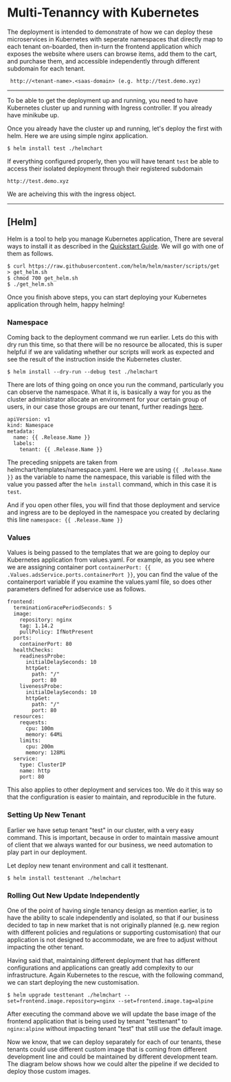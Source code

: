 # Multi-Tenanncy with Kubernetes 
The deployment is intended to demonstrate of how we can deploy these microservices in Kubernetes with seperate namespaces that directly map to each tenant on-boarded, then in-turn the frontend application which exposes the website where users can browse items, add them to the cart, and purchase them, and accessible independently through different subdomain for each tenant. 

     http://<tenant-name>.<saas-domain> (e.g. http://test.demo.xyz)

-------
To be able to get the deployment up and running, you need to have Kubernetes cluster up and running with Ingress controller. 
If you already have minikube up. 

Once you already have the cluster up and running, let's deploy the first with helm. Here we are using simple nginx application.

    $ helm install test ./helmchart

If everything configured properly, then you will have tenant `test` be able to access their isolated deployment through their registered subdomain 

    http://test.demo.xyz

We are acheiving this with the ingress object.

----------
[Helm]
-------
Helm is a tool to help you manage Kubernetes application, There are several ways to install it as described in the [Quickstart Guide](https://helm.sh/docs/using_helm/#installing-helm). We will go with one of them as follows.

    $ curl https://raw.githubusercontent.com/helm/helm/master/scripts/get > get_helm.sh
    $ chmod 700 get_helm.sh
    $ ./get_helm.sh
    
Once you finish above steps, you can start deploying your Kubernetes application through helm, happy helming!

### Namespace

Coming back to the deployment command we run earlier. Lets do this with dry run this time, so that there will be no resource be allocated, this is super helpful if we are validating whether our scripts will work as expected and see the result of the instruction inside the Kubernetes cluster.
      
    $ helm install --dry-run --debug test ./helmchart
  
There are lots of thing going on once you run the command, particularly you can observe the namespace. What it is, is basically a way for you as the cluster administrator allocate an environment for your certain group of users, in our case those groups are our tenant, further readings [here](https://kubernetes.io/docs/concepts/overview/working-with-objects/namespaces/). 

    apiVersion: v1
    kind: Namespace
    metadata:
      name: {{ .Release.Name }}
      labels: 
        tenant: {{ .Release.Name }}

The preceding snippets are taken from helmchart/templates/namespace.yaml. Here we are using `{{ .Release.Name }}` as the variable to name the namespace, this variable is filled with the value you passed after the `helm install` command, which in this case it is `test`.

And if you open other files, you will find that those deployment and service and ingress are to be deployed in the namespace you created by declaring this line `namespace: {{ .Release.Name }}`

### Values
Values is being passed to the templates that we are going to deploy our Kubernetes application from values.yaml. For example, as you see where we are assigning container port `containerPort: {{ .Values.adsService.ports.containerPort }}`, you can find the value of the containerport variable if you examine the values.yaml file, so does other parameters defined for adservice use as follows.

    frontend:
      terminationGracePeriodSeconds: 5
      image:
        repository: nginx
        tag: 1.14.2
        pullPolicy: IfNotPresent
      ports:
        containerPort: 80
      healthChecks:
        readinessProbe:
          initialDelaySeconds: 10
          httpGet:
            path: "/"
            port: 80
        livenessProbe:
          initialDelaySeconds: 10
          httpGet:
            path: "/"
            port: 80
      resources:
        requests:
          cpu: 100m
          memory: 64Mi
        limits:
          cpu: 200m
          memory: 128Mi
      service:
        type: ClusterIP
        name: http
        port: 80

This also applies to other deployment and services too. We do it this way so that the configuration is easier to maintain, and reproducible in the future.

### Setting Up New Tenant

Earlier we have setup tenant "test" in our cluster, with a very easy command. This is important, because in order to maintain massive amount of client that we always wanted for our business, we need automation to play part in our deployment.

Let deploy new tenant environment and call it testtenant.

    $ helm install testtenant ./helmchart

### Rolling Out New Update Independently

One of the point of having single tenancy design as mention earlier, is to have the ability to scale independently and isolated, so that if our business decided to tap in new market that is not originally planned (e.g. new region with different policies and regulations or supporting customisation) that our application is not designed to accommodate, we are free to adjust without impacting the other tenant.

Having said that, maintaining different deployment that has different configurations and applications can greatly add complexity to our infrastructure. Again Kubernetes to the rescue, with the following command, we can start deploying the new customisation.

    $ helm upgrade testtenant ./helmchart --set=frontend.image.repository=nginx --set=frontend.image.tag=alpine

After executing the command above we will update the base image of the frontend application that is being used by tenant "testtenant" to `nginx:alpine` without impacting tenant "test" that still use the default image.  

Now we know, that we can deploy separately for each of our tenants, these tenants could use different custom image that is coming from different development line and could be maintained by different development team. The diagram below shows how we could alter the pipeline if we decided to deploy those custom images.

